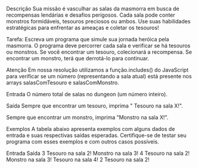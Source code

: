 Descrição
Sua missão é vasculhar as salas da masmorra em busca de recompensas lendárias e desafios perigosos. Cada sala pode conter monstros formidáveis, tesouros preciosos ou ambos. Use suas habilidades estratégicas para enfrentar as ameaças e coletar os tesouros!

Tarefa: Escreva um programa que simule sua jornada heróica pela masmorra. O programa deve percorrer cada sala e verificar se há tesouros ou monstros. Se você encontrar um tesouro, colecionará a recompensa. Se encontrar um monstro, terá que derrotá-lo para continuar.

Atenção
Em nossa resolução utilizamos a função.includes() do JavaScript para verificar se um número (representando a sala atual) está presente nos arrays salasComTesouro e salasComMonstro.

Entrada
O número total de salas no dungeon (um número inteiro).

Saída
Sempre que encontrar um tesouro, imprima " Tesouro na sala X!".

Sempre que encontrar um monstro, imprima "Monstro na sala X!".

Exemplos
A tabela abaixo apresenta exemplos com alguns dados de entrada e suas respectivas saídas esperadas. Certifique-se de testar seu programa com esses exemplos e com outros casos possíveis.

Entrada	Saída
3	Tesouro na sala 2!
Monstro na sala 3!
4	Tesouro na sala 2!
Monstro na sala 3!
Tesouro na sala 4!
2	Tesouro na sala 2!